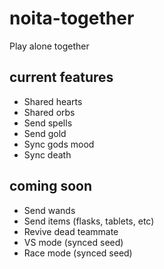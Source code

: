 # noita-together
Play alone together

## current features
* Shared hearts
* Shared orbs
* Send spells
* Send gold
* Sync gods mood
* Sync death

## coming soon
* Send wands
* Send items (flasks, tablets, etc)
* Revive dead teammate
* VS mode (synced seed)
* Race mode (synced seed)
